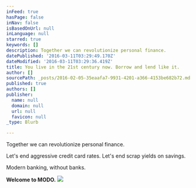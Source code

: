 ```yaml
---
inFeed: true
hasPage: false
inNav: false
isBasedOnUrl: null
inLanguage: null
starred: true
keywords: []
description: Together we can revolutionize personal finance.
datePublished: '2016-03-11T03:29:49.170Z'
dateModified: '2016-03-11T03:29:36.419Z'
title: You live in the 21st century now. Borrow and lend like it.
author: []
sourcePath: _posts/2016-02-05-35eaafa7-9931-4201-a366-4153be682b72.md
published: true
authors: []
publisher:
  name: null
  domain: null
  url: null
  favicon: null
_type: Blurb

---
```

Together we can revolutionize personal finance.

Let's end aggressive credit card rates. Let's end scrap yields on savings.

Modern banking, without banks.

**Welcome to MODO.**
![](https://the-grid-user-content.s3-us-west-2.amazonaws.com/e2b8b1f5-5f40-4e52-b3be-bba9290fdeb9.jpg)